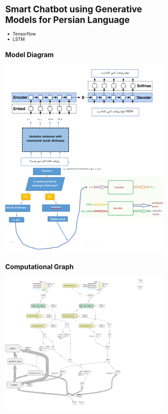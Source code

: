 # Smart Chatbot using Generative Models for Persian Language
- Tensorflow
- LSTM
## Model Diagram
![model diagram](https://github.com/sabadijou/Lstm-Chatbot/blob/master/DIAGRAM.png)
## Computational Graph
![computational graph](https://github.com/sabadijou/Lstm-Chatbot/blob/master/GRAPH.png)

